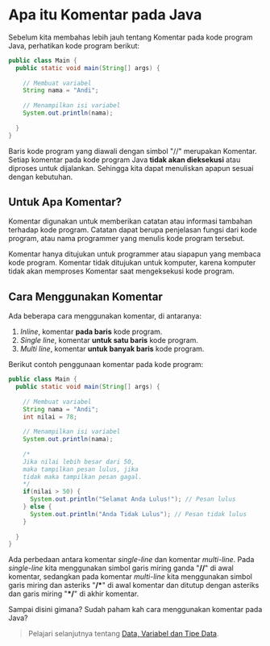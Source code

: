 # Apa itu Komentar pada Java

Sebelum kita membahas lebih jauh tentang Komentar pada kode program Java, perhatikan kode program berikut:

```java
public class Main {
  public static void main(String[] args) {
    
    // Membuat variabel
    String nama = "Andi";
    
    // Menampilkan isi variabel
    System.out.println(nama);
    
  }
}
```

Baris kode program yang diawali dengan simbol "//" merupakan Komentar. Setiap komentar pada kode program Java **tidak akan dieksekusi** atau diproses untuk dijalankan. Sehingga kita dapat menuliskan apapun sesuai dengan kebutuhan.

## Untuk Apa Komentar?

Komentar digunakan untuk memberikan catatan atau informasi tambahan terhadap kode program. Catatan dapat berupa penjelasan fungsi dari kode program, atau nama programmer yang menulis kode program tersebut.

Komentar hanya ditujukan untuk programmer atau siapapun yang membaca kode program. Komentar tidak ditujukan untuk komputer, karena komputer tidak akan memproses Komentar saat mengeksekusi kode program.

## Cara Menggunakan Komentar

Ada beberapa cara menggunakan komentar, di antaranya:
1. *Inline*, komentar **pada baris** kode program.
2. *Single line*, komentar **untuk satu baris** kode program.
3. *Multi line*, komentar **untuk banyak baris** kode program.

Berikut contoh penggunaan komentar pada kode program:

```java
public class Main {
  public static void main(String[] args) {
    
    // Membuat variabel
    String nama = "Andi";
    int nilai = 78;
    
    // Menampilkan isi variabel
    System.out.println(nama);
    
    /*
    Jika nilai lebih besar dari 50,
    maka tampilkan pesan lulus, jika
    tidak maka tampilkan pesan gagal.
    */
    if(nilai > 50) {
      System.out.println("Selamat Anda Lulus!"); // Pesan lulus
    } else {
      System.out.println("Anda Tidak Lulus"); // Pesan tidak lulus
    }
    
  }
}
```

Ada perbedaan antara komentar *single-line* dan komentar *multi-line*. Pada *single-line* kita menggunakan simbol garis miring ganda "**//**" di awal komentar, sedangkan pada komentar *multi-line* kita menggunakan simbol garis miring dan asteriks "**/\***" di awal komentar dan ditutup dengan asteriks dan garis miring "**\*/**" di akhir komentar.

Sampai disini gimana? Sudah paham kah cara menggunakan komentar pada Java?

> Pelajari selanjutnya tentang [Data, Variabel dan Tipe Data](01-kenalan-dengan-variabel-dan-tipe-data-pada-java.md).